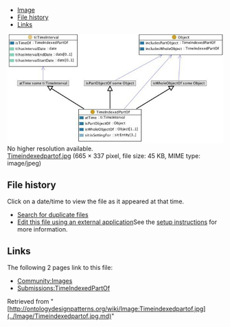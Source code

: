 * [Image](../Image/Timeindexedpartof.jpg.md#file)
* [File history](../Image/Timeindexedpartof.jpg.md#filehistory)
* [Links](../Image/Timeindexedpartof.jpg.md#filelinks)

[![Image:Timeindexedpartof.jpg](../images/c/c0/Timeindexedpartof.jpg)](../images/c/c0/Timeindexedpartof.jpg)  
No higher resolution available.  
[Timeindexedpartof.jpg](../images/c/c0/Timeindexedpartof.jpg)‎ (665 × 337 pixel, file size: 45 KB, MIME type: image/jpeg)

## File history

Click on a date/time to view the file as it appeared at that time.



  
* [Search for duplicate files](http://ontologydesignpatterns.org/wiki/Special:FileDuplicateSearch/Timeindexedpartof.jpg "Special:FileDuplicateSearch/Timeindexedpartof.jpg")
* [Edit this file using an external application](http://ontologydesignpatterns.org/wiki/index.php?title=Image:Timeindexedpartof.jpg&action=edit&externaledit=true&mode=file "Image:Timeindexedpartof.jpg")See the [setup instructions](http://www.mediawiki.org/wiki/Manual:External_editors "http://www.mediawiki.org/wiki/Manual:External_editors") for more information.

## Links



The following 2 pages link to this file:


* [Community:Images](../Community/Images.md "Community:Images")
* [Submissions:TimeIndexedPartOf](../Submissions/TimeIndexedPartOf.md "Submissions:TimeIndexedPartOf")


Retrieved from "[http://ontologydesignpatterns.org/wiki/Image:Timeindexedpartof.jpg](../Image/Timeindexedpartof.jpg.md)"